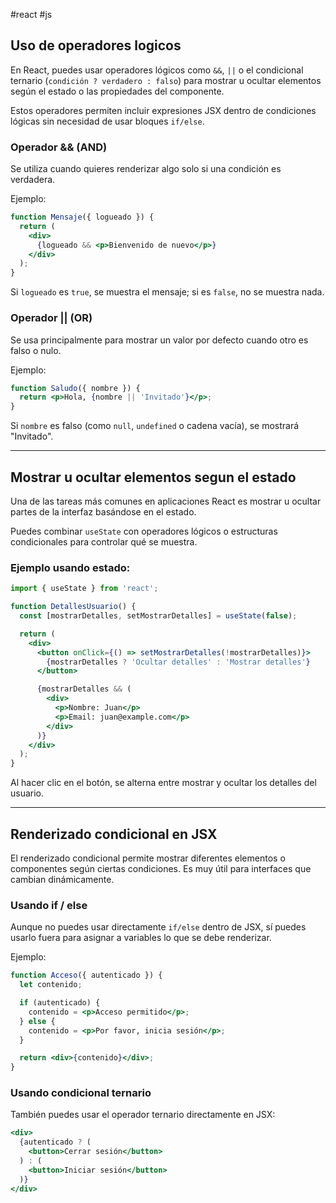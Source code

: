 #react #js

## Uso de operadores logicos

En React, puedes usar operadores lógicos como `&&`, `||` o el condicional ternario (`condición ? verdadero : falso`) para mostrar u ocultar elementos según el estado o las propiedades del componente.

Estos operadores permiten incluir expresiones JSX dentro de condiciones lógicas sin necesidad de usar bloques `if/else`.

### Operador && (AND)
Se utiliza cuando quieres renderizar algo solo si una condición es verdadera.

Ejemplo:
```jsx
function Mensaje({ logueado }) {
  return (
    <div>
      {logueado && <p>Bienvenido de nuevo</p>}
    </div>
  );
}
```

Si `logueado` es `true`, se muestra el mensaje; si es `false`, no se muestra nada.

### Operador || (OR)
Se usa principalmente para mostrar un valor por defecto cuando otro es falso o nulo.

Ejemplo:
```jsx
function Saludo({ nombre }) {
  return <p>Hola, {nombre || 'Invitado'}</p>;
}
```

Si `nombre` es falso (como `null`, `undefined` o cadena vacía), se mostrará "Invitado".

---

## Mostrar u ocultar elementos segun el estado

Una de las tareas más comunes en aplicaciones React es mostrar u ocultar partes de la interfaz basándose en el estado.

Puedes combinar `useState` con operadores lógicos o estructuras condicionales para controlar qué se muestra.

### Ejemplo usando estado:
```jsx
import { useState } from 'react';

function DetallesUsuario() {
  const [mostrarDetalles, setMostrarDetalles] = useState(false);

  return (
    <div>
      <button onClick={() => setMostrarDetalles(!mostrarDetalles)}>
        {mostrarDetalles ? 'Ocultar detalles' : 'Mostrar detalles'}
      </button>

      {mostrarDetalles && (
        <div>
          <p>Nombre: Juan</p>
          <p>Email: juan@example.com</p>
        </div>
      )}
    </div>
  );
}
```

Al hacer clic en el botón, se alterna entre mostrar y ocultar los detalles del usuario.

---

## Renderizado condicional en JSX

El renderizado condicional permite mostrar diferentes elementos o componentes según ciertas condiciones. Es muy útil para interfaces que cambian dinámicamente.

### Usando if / else

Aunque no puedes usar directamente `if/else` dentro de JSX, sí puedes usarlo fuera para asignar a variables lo que se debe renderizar.

Ejemplo:
```jsx
function Acceso({ autenticado }) {
  let contenido;

  if (autenticado) {
    contenido = <p>Acceso permitido</p>;
  } else {
    contenido = <p>Por favor, inicia sesión</p>;
  }

  return <div>{contenido}</div>;
}
```

### Usando condicional ternario

También puedes usar el operador ternario directamente en JSX:

```jsx
<div>
  {autenticado ? (
    <button>Cerrar sesión</button>
  ) : (
    <button>Iniciar sesión</button>
  )}
</div>
```
